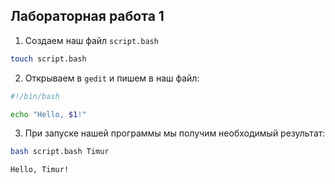 ## Лабораторная работа 1


1. Создаем наш файл `script.bash`

```bash
touch script.bash
```

2. Открываем в `gedit` и пишем в наш файл:

```bash
#!/bin/bash

echo "Hello, $1!"
```

3. При запуске нашей программы мы получим необходимый результат:

```bash
bash script.bash Timur
```
```bash
Hello, Timur!
```
